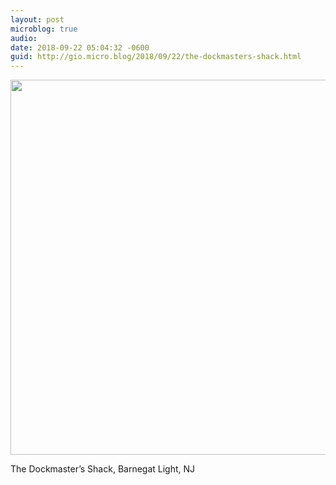 ```yaml
---
layout: post
microblog: true
audio: 
date: 2018-09-22 05:04:32 -0600
guid: http://gio.micro.blog/2018/09/22/the-dockmasters-shack.html
---
```

<a href="http://microblog.stevegio.net/uploads/2018/c5b5a0646b.jpg"><img src="http://microblog.stevegio.net/uploads/2018/c5b5a0646b.jpg" width="600" height="449" style="height: auto;" class="sunlit_image" /></a>

The Dockmaster’s Shack, Barnegat Light, NJ

